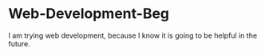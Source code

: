 # Web-Development-Beg
I am trying web development, because I know it is going to be helpful in the future.
